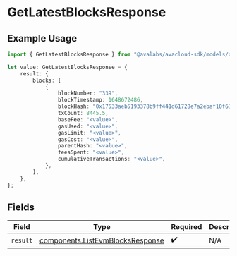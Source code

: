 # GetLatestBlocksResponse

## Example Usage

```typescript
import { GetLatestBlocksResponse } from "@avalabs/avacloud-sdk/models/operations";

let value: GetLatestBlocksResponse = {
    result: {
        blocks: [
            {
                blockNumber: "339",
                blockTimestamp: 1648672486,
                blockHash: "0x17533aeb5193378b9ff441d61728e7a2ebaf10f61fd5310759451627dfca2e7c",
                txCount: 8445.5,
                baseFee: "<value>",
                gasUsed: "<value>",
                gasLimit: "<value>",
                gasCost: "<value>",
                parentHash: "<value>",
                feesSpent: "<value>",
                cumulativeTransactions: "<value>",
            },
        ],
    },
};
```

## Fields

| Field                                                                                | Type                                                                                 | Required                                                                             | Description                                                                          |
| ------------------------------------------------------------------------------------ | ------------------------------------------------------------------------------------ | ------------------------------------------------------------------------------------ | ------------------------------------------------------------------------------------ |
| `result`                                                                             | [components.ListEvmBlocksResponse](../../models/components/listevmblocksresponse.md) | :heavy_check_mark:                                                                   | N/A                                                                                  |